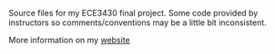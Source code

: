 Source files for my ECE3430 final project. Some code provided by instructors so comments/conventions may be a little bit inconsistent.

More information on my [website](http://ajvarshneya.com/2015/12/27/embedded-final.html)
